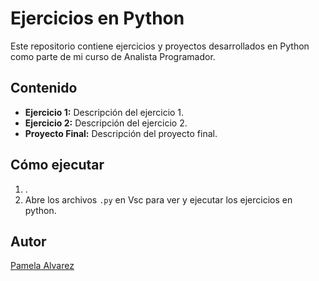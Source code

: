 # Ejercicios en Python

Este repositorio contiene ejercicios y proyectos desarrollados en Python como parte de mi curso de Analista Programador.

## Contenido
- **Ejercicio 1:** Descripción del ejercicio 1.
- **Ejercicio 2:** Descripción del ejercicio 2.
- **Proyecto Final:** Descripción del proyecto final.

## Cómo ejecutar
1. .
2. Abre los archivos `.py` en Vsc para ver y ejecutar los ejercicios en python. 

## Autor
[Pamela Alvarez](https://github.com/Palvarezlara)
